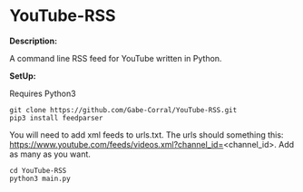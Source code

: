 # YouTube-RSS

**Description:**

A command line RSS feed for YouTube written in Python.

**SetUp:**

Requires Python3

```
git clone https://github.com/Gabe-Corral/YouTube-RSS.git
pip3 install feedparser
```

You will need to add xml feeds to urls.txt. The urls should something this: https://www.youtube.com/feeds/videos.xml?channel_id=<channel_id>. Add as many as you want.

```
cd YouTube-RSS
python3 main.py
```
